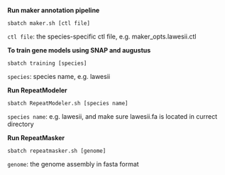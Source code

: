 
**Run maker annotation pipeline**
```
sbatch maker.sh [ctl file]
```
`ctl file`: the species-specific ctl file, e.g. maker_opts.lawesii.ctl

**To train gene models using SNAP and augustus**
```
sbatch training [species]
```
`species`: species name, e.g. lawesii


**Run RepeatModeler**
```
sbatch RepeatModeler.sh [species name]
```
`species name`: e.g. lawesii, and make sure lawesii.fa is located in currect directory


**Run RepeatMasker**
```
sbatch repeatmasker.sh [genome]
```
`genome`: the genome assembly in fasta format
